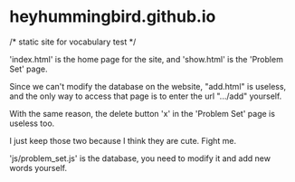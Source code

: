 # heyhummingbird.github.io
/* static site for vocabulary test */

'index.html' is the home page for the site, and 'show.html' is the 'Problem Set' page.

Since we can't modify the database on the website, "add.html" is useless, and the only way to access that page is to enter the url ".../add" yourself.

With the same reason, the delete button 'x' in the 'Problem Set' page is useless too.

I just keep those two because I think they are cute.
Fight me.



'js/problem_set.js' is the database, you need to modify it and add new words yourself.


